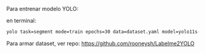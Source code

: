 Para entrenar modelo YOLO:

en terminal:

```bash
yolo task=segment mode=train epochs=30 data=dataset.yaml model=yolo11s-seg.pt
```

Para armar dataset, ver repo: https://github.com/rooneysh/Labelme2YOLO